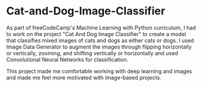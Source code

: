 # Cat-and-Dog-Image-Classifier
As part of freeCodeCamp's Machine Learning with Python curriculum, I had to work on the project "Cat And Dog Image Classifier" to create a model that classifies mixed images of cats and dogs as either cats or dogs. I used Image Data Generator to augment the images through flipping horizontally or vertically, zooming, and shifting vertically or horizontally and used Convolutional Neural Networks for classification.

This project made me comfortable working with deep learning and images and made me feel more motivated with image-based projects.
